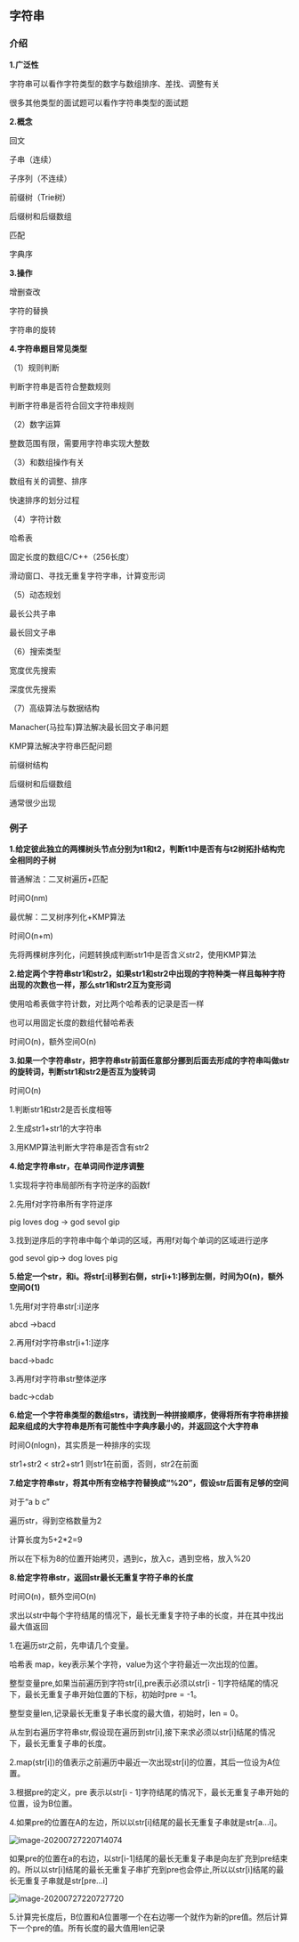 ## 字符串

### 介绍

**1.广泛性**

字符串可以看作字符类型的数字与数组排序、差找、调整有关

很多其他类型的面试题可以看作字符串类型的面试题

**2.概念**

回文

子串（连续）

子序列（不连续）

前缀树（Trie树）

后缀树和后缀数组

匹配

字典序

**3.操作**

增删查改

字符的替换

字符串的旋转

**4.字符串题目常见类型**

（1）规则判断

判断字符串是否符合整数规则

判断字符串是否符合回文字符串规则

（2）数字运算

整数范围有限，需要用字符串实现大整数

（3）和数组操作有关

数组有关的调整、排序

快速排序的划分过程

（4）字符计数

哈希表

固定长度的数组C/C++（256长度）

滑动窗口、寻找无重复字符字串，计算变形词

（5）动态规划

最长公共子串

最长回文子串

（6）搜索类型

宽度优先搜索

深度优先搜索

（7）高级算法与数据结构

Manacher(马拉车)算法解决最长回文子串问题

KMP算法解决字符串匹配问题

前缀树结构

后缀树和后缀数组

通常很少出现

### 例子

**1.给定彼此独立的两棵树头节点分别为t1和t2，判断t1中是否有与t2树拓扑结构完全相同的子树**

普通解法：二叉树遍历+匹配

时间O(nm)

最优解：二叉树序列化+KMP算法

时间O(n+m)

先将两棵树序列化，问题转换成判断str1中是否含义str2，使用KMP算法

**2.给定两个字符串str1和str2，如果str1和str2中出现的字符种类一样且每种字符出现的次数也一样，那么str1和str2互为变形词**

使用哈希表做字符计数，对比两个哈希表的记录是否一样

也可以用固定长度的数组代替哈希表

时间O(n)，额外空间O(n)

**3.如果一个字符串str，把字符串str前面任意部分挪到后面去形成的字符串叫做str的旋转词，判断str1和str2是否互为旋转词**

时间O(n)

1.判断str1和str2是否长度相等

2.生成str1+str1的大字符串

3.用KMP算法判断大字符串是否含有str2

**4.给定字符串str，在单词间作逆序调整**

1.实现将字符串局部所有字符逆序的函数f

2.先用f对字符串所有字符逆序

pig loves dog -> god sevol gip

3.找到逆序后的字符串中每个单词的区域，再用f对每个单词的区域进行逆序

god sevol gip->  dog loves pig

**5.给定一个str，和i。将str[:i]移到右侧，str[i+1:]移到左侧，时间为O(n)，额外空间O(1)**

1.先用f对字符串str[:i]逆序

abcd ->bacd

2.再用f对字符串str[i+1:]逆序

bacd->badc

3.再用f对字符串str整体逆序

badc->cdab

**6.给定一个字符串类型的数组strs，请找到一种拼接顺序，使得将所有字符串拼接起来组成的大字符串是所有可能性中字典序最小的，并返回这个大字符串**

 时间O(nlogn)，其实质是一种排序的实现

str1+str2 < str2+str1 则str1在前面，否则，str2在前面

**7.给定字符串str，将其中所有空格字符替换成“%20”，假设str后面有足够的空间**

对于“a b c”

遍历str，得到空格数量为2

计算长度为5+2*2=9

所以在下标为8的位置开始拷贝，遇到c，放入c，遇到空格，放入%20

**8.给定字符串str，返回str最长无重复字符子串的长度**

时间O(n)，额外空间O(n)

求出以str中每个字符结尾的情况下，最长无重复字符子串的长度，并在其中找出最大值返回

1.在遍历str之前，先申请几个变量。

哈希表 map，key表示某个字符，value为这个字符最近一次出现的位置。

整型变量pre,如果当前遍历到字符str[i],pre表示必须以str[i - 1]字符结尾的情况下，最长无重复子串开始位置的下标，初始时pre = -1。

整型变量len,记录最长无重复子串长度的最大值，初始时，len = 0。

从左到右遍历字符串str,假设现在遍历到str[i],接下来求必须以str[i]结尾的情况下，最长无重复子串的长度。

2.map(str[i])的值表示之前遍历中最近一次出现str[i]的位置，其后一位设为A位置。

3.根据pre的定义，pre  表示以str[i - 1]字符结尾的情况下，最长无重复子串开始的位置，设为B位置。

4.如果pre的位置在A的左边，所以以str[i]结尾的最长无重复子串就是str[a...i]。

![image-20200727220714074](C:\Users\xuyingfeng\AppData\Roaming\Typora\typora-user-images\image-20200727220714074.png)

如果pre的位置在a的右边，以str[i-1]结尾的最长无重复子串是向左扩充到pre结束的。所以以str[i]结尾的最长无重复子串扩充到pre也会停止,所以以str[i]结尾的最长无重复子串就是str[pre...i]

![image-20200727220727720](C:\Users\xuyingfeng\AppData\Roaming\Typora\typora-user-images\image-20200727220727720.png)

5.计算完长度后，B位置和A位置哪一个在右边哪一个就作为新的pre值。然后计算下一个pre的值。所有长度的最大值用len记录
